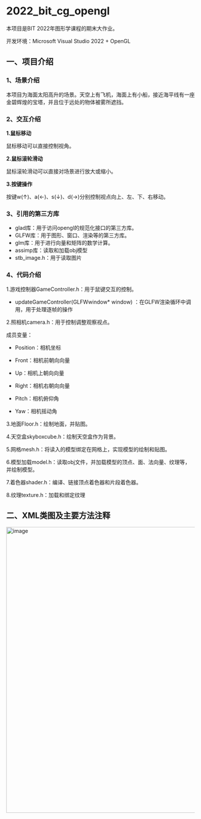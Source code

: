 # 2022_bit_cg_opengl

本项目是BIT 2022年图形学课程的期末大作业。

开发环境：Microsoft Visual Studio 2022 + OpenGL

## 一、项目介绍

### 1、场景介绍

本项目为海面太阳高升的场景。天空上有飞机，海面上有小船，接近海平线有一座金碧辉煌的宝塔，并且位于远处的物体被雾所遮挡。

### 2、交互介绍

**1.鼠标移动**

鼠标移动可以直接控制视角。

**2.鼠标滚轮滑动**

鼠标滚轮滑动可以直接对场景进行放大或缩小。

**3.按键操作**

按键w(↑)、a(←)、s(↓)、d(→)分别控制视点向上、左、下、右移动。

### 3、引用的第三方库

- glad库：用于访问opengl的规范化接口的第三方库。
- GLFW库：用于图形、窗口、渲染等的第三方库。
- glm库：用于进行向量和矩阵的数学计算。
- assimp库：读取和加载obj模型
- stb_image.h：用于读取图片

### 4、代码介绍

1.游戏控制器GameController.h：用于鼠键交互的控制。

- updateGameController(GLFWwindow* window) ：在GLFW渲染循环中调用，用于处理逐帧的操作

2.照相机camera.h：用于控制调整观察视点。

成员变量：

- Position：相机坐标

- Front：相机前朝向向量
- Up：相机上朝向向量
- Right：相机右朝向向量
- Pitch：相机俯仰角
- Yaw：相机摇动角

3.地面Floor.h：绘制地面，并贴图。

4.天空盒skyboxcube.h：绘制天空盒作为背景。

5.网格mesh.h：将读入的模型绑定在网格上，实现模型的绘制和贴图。

6.模型加载model.h：读取obj文件，并加载模型的顶点、面、法向量、纹理等，并绘制模型。

7.着色器shader.h：编译、链接顶点着色器和片段着色器。

8.纹理texture.h：加载和绑定纹理

## 二、XML类图及主要方法注释

<img width="764" alt="image" src="https://user-images.githubusercontent.com/78467774/224548375-8c96c33f-82cd-49d7-8851-936ea0d35084.png">
